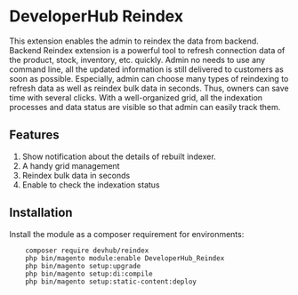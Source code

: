 # DeveloperHub Reindex

This extension enables the admin to reindex the data from backend. Backend Reindex extension is a powerful tool to refresh connection data of the product, stock, inventory, etc. quickly. Admin no needs to use any command line, all the updated information is still delivered to customers as soon as possible.
Especially, admin can choose many types of reindexing to refresh data as well as reindex bulk data in seconds. Thus, owners can save time with several clicks.
With a well-organized grid, all the indexation processes and data status are visible so that admin can easily track them.


## Features
 1. Show notification about the details of rebuilt indexer. 
 2. A handy grid management
 3. Reindex bulk data in seconds
 4. Enable to check the indexation status


## Installation
Install the module as a composer requirement for environments:

```
    composer require devhub/reindex
    php bin/magento module:enable DeveloperHub_Reindex
    php bin/magento setup:upgrade
    php bin/magento setup:di:compile
    php bin/magento setup:static-content:deploy
```

